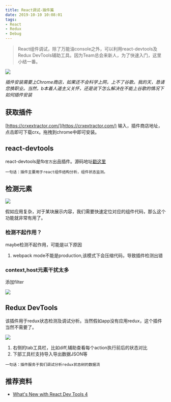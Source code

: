 ```yaml
---
title: React调试-插件篇
date: 2019-10-10 10:08:01
tags:
- React
- Redux
- Debug
---
```

> React组件调试，除了万能油console之外，可以利用react-devtools及Redux DevTools辅助工具。因为Team总会来新人，为了快速入门，这里小结一番。

![](http://static.1991421.cn/2019-10-10-013611.jpg)

_插件安装需要上Chrome商店，如果还不会科学上网，上不了谷歌。我的天，恳请您换职业。当然，b本着人道主义关怀，还是说下怎么解决在不能上谷歌的情况下如何插件安装_

## 获取插件

[https://crxextractor.com/](https://crxextractor.com/)
输入，插件商店地址，点击即可下载crx。拖拽到chrome中即可安装。

## react-devtools

react-devtools是fb`官方`出品插件。源码地址[戳这里](https://github.com/facebook/react/tree/master/packages/react-devtools)

`一句话：插件主要用于react组件结构分析，组件状态监测。`

## 检测元素

![](http://static.1991421.cn/2019-10-10-react-devtools.gif)

假如应用复杂，对于某块展示内容，我们需要快速定位对应的组件代码，那么这个功能就非常有用了。

### 检测不起作用？
maybe检测不起作用，可能是以下原因

1. webpack mode不能是production,该模式下会压缩代码，导致插件检测出错

### context,host元素干扰太多

添加filter

![](http://static.1991421.cn/2019-10-10-react-devtools-1.gif)

## Redux DevTools
该插件用于redux状态检测及调试分析。当然假如app没有应用redux，这个插件当然不需要了。

![](http://static.1991421.cn/2019-10-10-013952.jpg)

1. 右侧的tab工具栏，比如diff,辅助查看每个action执行前后的状态对比
2. 下部工具栏支持导入导出数据JSON等

`一句话：插件服务于我们调试分析redux状态树的数据流`

## 推荐资料

- [What's New with React Dev Tools 4](https://www.youtube.com/watch?v=QFKZmBMgvus)